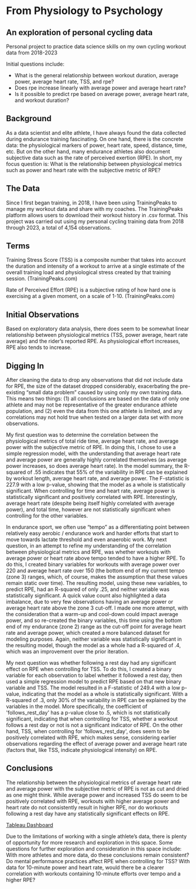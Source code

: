 # From Physiology to Psychology
## An exploration of personal cycling data
Personal project to practice data science skills on my own cycling workout data from 2018-2023

Initial questions include:
- What is the general relationship between workout duration, average power, average heart rate, TSS, and rpe?
- Does rpe increase linearly with average power and average heart rate?
- Is it possible to predict rpe based on average power, average heart rate, and workout duration?

## Background
As a data scientist and elite athlete, I have always found the data collected during endurance training fascinating. On one hand, there is the concrete data: the physiological markers of power, heart rate, speed, distance, time, etc. But on the other hand, many endurance athletes also document subjective data such as the rate of perceived exertion (RPE). In short, my focus question is: What is the relationship between physiological metrics such as power and heart rate with the subjective metric of RPE?

## The Data
Since I first began training, in 2018, I have been using TrainingPeaks to manage my workout data and share with my coaches. The TrainingPeaks platform allows users to download their workout history in .csv format. This project was carried out using my personal cycling training data from 2018 through 2023, a total of 4,154 observations. 

## Terms
Training Stress Score (TSS) is a composite number that takes into account the duration and intensity of a workout to arrive at a single estimate of the overall training load and physiological stress created by that training session. (TrainingPeaks.com)

Rate of Perceived Effort (RPE) is a subjective rating of how hard one is exercising at a given moment, on a scale of 1-10. (TrainingPeaks.com)

## Initial Observations
Based on exploratory data analysis, there does seem to be somewhat linear relationship between physiological metrics (TSS, power average, heart rate average) and the rider’s reported RPE. As physiological effort increases, RPE also tends to increase.

## Digging In
After cleaning the data to drop any observations that did not include data for RPE, the size of the dataset dropped considerably, exacerbating the pre-existing “small data problem” caused by using only my own training data. This means two things: (1) all conclusions are based on the data of only one athlete and may not be representative of the greater endurance athlete population, and (2) even the data from this one athlete is limited, and any correlations may not hold true when tested on a larger data set with more observations. 

My first question was to determine the correlation between the physiological metrics of total ride time, average heart rate, and average power with the subjective metric of RPE. In doing this, I chose to use a simple regression model, with the understanding that average heart rate and average power are generally highly correlated themselves (as average power increases, so does average heart rate). In the model summary, the R-squared of .55 indicates that 55% of the variability in RPE can be explained by workout length, average heart rate, and average power. The F-statistic is 227.9 with a low p-value, showing that the model as a whole is statistically significant. When controlling for time and heart rate, average power is statistically significant and positively correlated with RPE. Interestingly, average heart rate (despite being itself highly correlated with average power), and total time, however are not statistically significant when controlling for the other variables. 

In endurance sport, we often use “tempo” as a differentiating point between relatively easy aerobic / endurance work and harder efforts that start to move towards lactate threshold and even anaerobic work. My next question, in an attempt to refine my understanding of the correlation between physiological metrics and RPE, was whether workouts with average power or heart rate above tempo tended to have a higher RPE. To do this, I created binary variables for workouts with average power over 220 and average heart rate over 150 (the bottom end of my current tempo (zone 3) ranges, which, of course, makes the assumption that these values remain static over time). The resulting model, using these new variables, to predict RPE, had an R-squared of only .25, and neither variable was statistically significant. A quick value count also highlighted a data imbalance, due to very few observations having an average power or average heart rate above the zone 3 cut-off. I made one more attempt, with the consideration that a warm-up and cool-down could impact average power, and so re-created the binary variables, this time using the bottom end of my endurance (zone 2) range as the cut-off point for average heart rate and average power, which created a more balanced dataset for modeling purposes. Again, neither variable was statistically significant in the resulting model, though the model as a whole had a R-squared of .4, which was an improvement over the prior iteration.

My next question was whether following a rest day had any significant effect on RPE when controlling for TSS. To do this, I created a binary variable for each observation to label whether it followed a rest day, then used a simple regression model to predict RPE based on that new binary variable and TSS. The model resulted in a F-statistic of 249.4 with a low p-value, indicating that the model as a whole is statistically significant. With a R-squared of .3, only 30% of the variability in RPE can be explained by the variables in the model. More specifically, the coefficient of 'follows_rest_day' has a p-value close to .5, which is not statistically significant, indicating that when controlling for TSS, whether a workout follows a rest day or not is not a significant indicator of RPE. On the other hand, TSS, when controlling for 'follows_rest_day', does seem to be positively correlated with RPE, which makes sense, considering earlier observations regarding the effect of average power and average heart rate (factors that, like TSS, indicate physiological intensity) on RPE.

## Conclusions
The relationship between the physiological metrics of average heart rate and average power with the subjective metric of RPE is not as cut and dried as one might think. While average power and increased TSS do seem to be positively correlated with RPE, workouts with higher average power and heart rate do not consistently result in higher RPE, nor do workouts following a rest day have any statistically significant effects on RPE. 

[Tableau Dashboard](https://public.tableau.com/views/PhysiologytoPsychology/Dashboard2?:language=en-US&publish=yes&:sid=&:display_count=n&:origin=viz_share_link)

Due to the limitations of working with a single athlete’s data, there is plenty of opportunity for more research and exploration in this space. Some questions for further exploration and consideration in this space include:
With more athletes and more data, do these conclusions remain consistent?
Do mental performance practices affect RPE when controlling for TSS?
With data for 10-minute power and heart rate, would there be a clearer correlation with workouts containing 10-minute efforts over tempo and a higher RPE?
